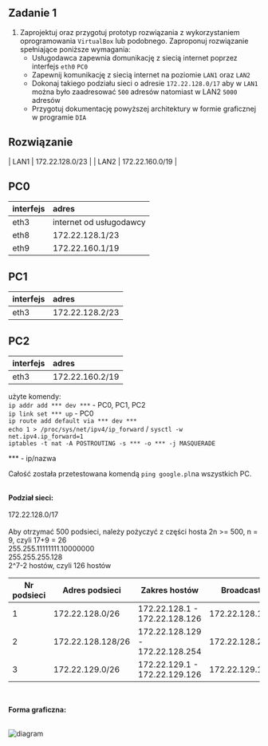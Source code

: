 Zadanie 1
---------

1. Zaprojektuj oraz przygotuj prototyp rozwiązania z wykorzystaniem oprogramowania ``VirtualBox`` lub podobnego. 
Zaproponuj rozwiązanie spełniające poniższe wymagania:
   * Usługodawca zapewnia domunikację z siecią internet poprzez interfejs ``eth0`` ``PC0``
   * Zapewnij komunikację z siecią internet na poziomie ``LAN1`` oraz ``LAN2``
   * Dokonaj takiego podziału sieci o adresie ``172.22.128.0/17`` aby w ``LAN1`` można było zaadresować ``500`` adresów natomiast w LAN2 ``5000`` adresów    
   * Przygotuj dokumentację powyższej architektury w formie graficznej w programie ``DIA``
 
Rozwiązanie
-----------
| LAN1 | 172.22.128.0/23 | 
| LAN2 | 172.22.160.0/19 |

PC0  
-------------------
|  interfejs   | adres  |
|:-------------| :------| 
| eth3 | internet od usługodawcy  |
| eth8 | 172.22.128.1/23  |
| eth9 | 172.22.160.1/19  |

PC1  
----------------
|  interfejs   | adres  |
|:-------------| :------| 
| eth3 | 172.22.128.2/23 |


PC2  
------------------
|  interfejs   | adres  |
|:-------------| :------| 
| eth3 | 172.22.160.2/19 |


użyte komendy: </br>
``ip addr add *** dev ***`` - PC0, PC1, PC2 </br> 
``ip link set *** up`` - PC0 </br>
``ip route add default via *** dev ***`` </br>
``echo 1 > /proc/sys/net/ipv4/ip_forward`` / ``sysctl -w net.ipv4.ip_forward=1``</br>
``iptables -t nat -A POSTROUTING -s *** -o *** -j MASQUERADE`` </br>

*** - ip/nazwa

Całość została przetestowana komendą ``ping google.pl``na wszystkich PC. </br></br>

<b>Podział sieci: </b></br></br>
172.22.128.0/17 </br></br>
Aby otrzymać 500 podsieci, należy pożyczyć z części hosta 2n >= 500, n = 9, czyli 17+9 = 26 </br>
255.255.11111111.10000000 </br>
255.255.255.128 </br>
2^7-2 hostów, czyli 126 hostów </br>

|Nr podsieci    |     Adres podsieci    |          Zakres hostów                     |           Broadcast         |
|---------------|-----------------------|--------------------------------------------|-----------------------------|
|     1         |   172.22.128.0/26     |   172.22.128.1 - 172.22.128.126            |          172.22.128.127     |
|     2         |   172.22.128.128/26   |   172.22.128.129 - 172.22.128.254          |          172.22.128.255     |
|     3         |   172.22.129.0/26     |   172.22.129.1 - 172.22.129.126            |          172.22.129.127     |

</br>

<b>Forma graficzna: </b></br></br>

![diagram](cwiczenia-8.dia)




